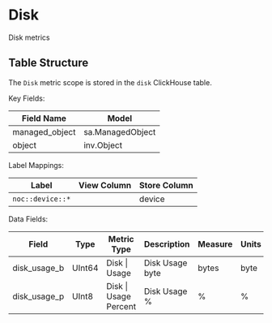 # Disk

Disk metrics

## Table Structure
The `Disk` metric scope is stored
in the `disk` ClickHouse table.

Key Fields:

| Field Name | Model |
| --- | --- |
| managed_object | sa.ManagedObject |
| object | inv.Object |


Label Mappings:

| Label | View Column | Store Column |
| --- | --- | --- |
| `noc::device::*` |  | device |


Data Fields:

| Field | Type | Metric Type | Description | Measure | Units | Scale |
| --- | --- | --- | --- | --- | --- | --- |
| <a id="disk-usage"></a>disk_usage_b | UInt64 | Disk \| Usage | Disk Usage byte | bytes | byte | 1 |
| <a id="disk-usage-percent"></a>disk_usage_p | UInt8 | Disk \| Usage Percent | Disk Usage % | % | % | 1 |